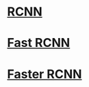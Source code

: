 # [RCNN](https://arxiv.org/pdf/1311.2524)

# [Fast RCNN](https://arxiv.org/pdf/1504.08083)

# [Faster RCNN](https://arxiv.org/abs/1506.01497)

